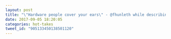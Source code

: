 ```yaml
---
layout: post
title: "\"Hardware people cover your ears\" - @fhunleth while describing transistors"Hardware people cover your ears\" - @fhunleth while describing transistors"
date: 2017-09-05 18:20:05
categories: hot-takes
tweet_id: "905133450138501120"
---
```



<!-- Original tweet: https://twitter.com/i/status/905133450138501120 -->